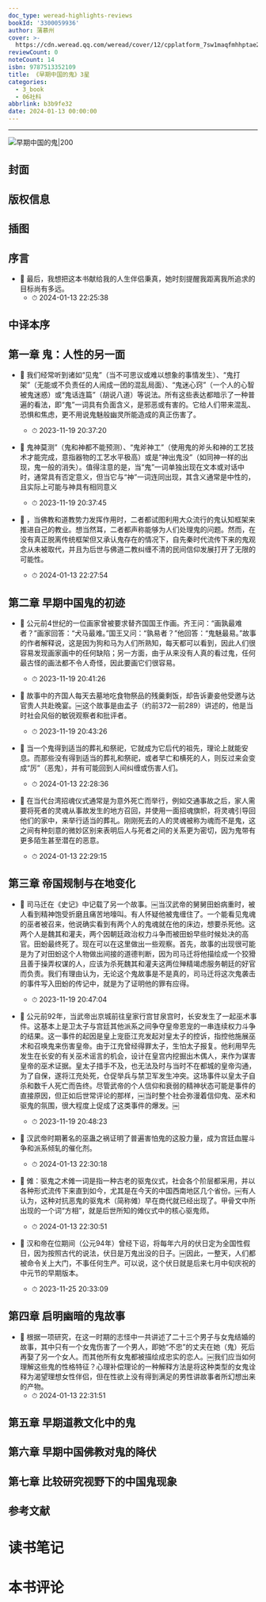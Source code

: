 ```yaml
---
doc_type: weread-highlights-reviews
bookId: '3300059936'
author: 蒲慕州
cover: >-
  https://cdn.weread.qq.com/weread/cover/12/cpplatform_7sw1maqfmhhptae26yaqzt/t7_cpplatform_7sw1maqfmhhptae26yaqzt1685344963.jpg
reviewCount: 0
noteCount: 14
isbn: 9787513352109
title: 《早期中国的鬼》3星
categories:
  - 3_book
  - 06社科
abbrlink: b3b9fe32
date: 2024-01-13 00:00:00
---
```


---

![ 早期中国的鬼|200](https://cdn.weread.qq.com/weread/cover/12/cpplatform_7sw1maqfmhhptae26yaqzt/t7_cpplatform_7sw1maqfmhhptae26yaqzt1685344963.jpg)


## 封面

## 版权信息

## 插图

## 序言


- 📌 最后，我想把这本书献给我的人生伴侣秉真，她时刻提醒我距离我所追求的目标尚有多远。 
    - ⏱ 2024-01-13 22:25:38 
## 中译本序

## 第一章 鬼：人性的另一面


- 📌 我们经常听到诸如“见鬼”（当不可思议或难以想象的事情发生）、“鬼打架”（无能或不负责任的人闹成一团的混乱局面）、“鬼迷心窍”（一个人的心智被鬼迷惑）或“鬼话连篇”（胡说八道）等说法。所有这些表达都暗示了一种普遍的看法，即“鬼”一词具有负面含义，是邪恶或有害的。它给人们带来混乱、恐惧和焦虑，更不用说鬼魅般幽灵所能造成的真正伤害了。 
    - ⏱ 2023-11-19 20:37:20 

- 📌 鬼神莫测”（鬼和神都不能预测）、“鬼斧神工”（使用鬼的斧头和神的工艺技术才能完成，意指器物的工艺水平极高）或是“神出鬼没”（如同神一样的出现，鬼一般的消失）。值得注意的是，当“鬼”一词单独出现在文本或对话中时，通常具有否定意义，但当它与“神”一词连同出现，其含义通常是中性的，且实际上可能与神具有相同意义 
    - ⏱ 2023-11-19 20:37:45 

- 📌 ，当佛教和道教势力发挥作用时，二者都试图利用大众流行的鬼认知框架来推进自己的教业。想当然耳，二者都声称能够为人们处理鬼的问题。然而，在没有真正脱离传统框架但又承认鬼存在的情况下，自先秦时代流传下来的鬼观念从未被取代，并且为后世与佛道二教纠缠不清的民间信仰发展打开了无限的可能性。 
    - ⏱ 2024-01-13 22:27:54 
## 第二章 早期中国鬼的初迹


- 📌 公元前4世纪的一位画家曾被要求替齐国国王作画。齐王问：“画孰最难者？”画家回答：“犬马最难。”国王又问：“孰易者？”他回答：“鬼魅最易。”故事的作者解释说，这是因为狗和马为人们所熟知，每天都可以看到，因此人们很容易发现画家画中的任何缺陷；另一方面，由于从来没有人真的看过鬼，任何最古怪的画法都不令人奇怪，因此要画它们很容易。 
    - ⏱ 2023-11-19 20:41:26 

- 📌 故事中的齐国人每天去墓地吃食物祭品的残羹剩饭，却告诉妻妾他受邀与达官贵人共赴晚宴。￼这个故事是由孟子（约前372—前289）讲述的，他是当时社会风俗的敏锐观察者和批评者。 
    - ⏱ 2023-11-19 20:43:26 

- 📌 当一个鬼得到适当的葬礼和祭祀，它就成为它后代的祖先，理论上就能安息。而那些没有得到适当的葬礼和祭祀，或者早亡和横死的人，则反过来会变成“厉”（恶鬼），并有可能回到人间纠缠或伤害人们。 
    - ⏱ 2024-01-13 22:28:36 

- 📌 在当代台湾招魂仪式通常是为意外死亡而举行，例如交通事故之后，家人需要将死者的灵魂从事故发生的地方召回，并使用一面招魂旗帜，将灵魂引导回他们的家中，来举行适当的葬礼。刚刚死去的人的灵魂被称为魂而不是鬼，这之间有种刻意的微妙区别来表明后人与死者之间的关系更为密切，因为鬼带有更多陌生甚至潜在的恶意。 
    - ⏱ 2024-01-13 22:29:15 
## 第三章 帝国规制与在地变化


- 📌 司马迁在《史记》中记载了另一个故事。￼当汉武帝的舅舅田蚡病重时，被人看到精神饱受折磨且痛苦地嚎叫。有人怀疑他被鬼缠住了。一个能看见鬼魂的巫者被召来，他说确实看到有两个人的鬼魂就在他的床边，想要杀死他。这两个人是魏其和灌夫，两个因朝廷政治权力斗争而被田蚡早些时候处决的高官。田蚡最终死了。现在可以在这里做出一些观察。首先，故事的出现很可能是为了对田蚡这个人物做出间接的道德判断，因为司马迁将他描绘成一个狡猾且善于操弄权谋的人，应该为杀死魏其和灌夫这两位殚精竭虑服务朝廷的好官而负责。我们有理由认为，无论这个鬼故事是不是真的，司马迁将这次鬼袭击的事件写入田蚡的传记中，就是为了证明他的罪有应得。 
    - ⏱ 2023-11-19 20:47:04 

- 📌 公元前92年，当武帝出京城前往皇家行宫甘泉宫时，长安发生了一起巫术事件。这基本上是卫太子与宫廷其他派系之间争夺皇帝恩宠的一串连续权力斗争的结果。这一事件的起因是皇上宠臣江充发起对皇太子的控诉，指控他施展巫术和召唤鬼来伤害皇帝。由于江充曾经得罪太子，生怕太子报复。他利用早先发生在长安的有关巫术谣言的机会，设计在皇宫内挖掘出木偶人，来作为谋害皇帝的巫术证据。皇太子措手不及，也无法及时与当时不在都城的皇帝沟通，为了自保，遂将江充处死，仓促举兵与禁卫军发生冲突。这场事件以皇太子自杀和数千人死亡而告终。尽管武帝的个人信仰和衰弱的精神状态可能是事件的直接原因，但正如后世常评论的那样，￼当时整个社会弥漫着信仰鬼、巫术和驱鬼的氛围，很大程度上促成了这类事件的爆发。￼ 
    - ⏱ 2023-11-19 20:48:23 

- 📌 汉武帝时期著名的巫蛊之祸证明了普遍害怕鬼的这股力量，成为宫廷血腥斗争和派系倾轧的催化剂。 
    - ⏱ 2024-01-13 22:30:18 

- 📌 傩：驱鬼之术傩一词是指一种古老的驱鬼仪式，社会各个阶层都采用，并以各种形式流传下来直到如今，尤其是在今天的中国西南地区几个省份。￼有人认为，这种对抗恶鬼的驱鬼术（简称傩）早在商代就已经出现了。甲骨文中所出现的一个词“方相”，就是后世所知的傩仪式中的核心驱鬼师。 
    - ⏱ 2024-01-13 22:30:51 

- 📌 汉和帝在位期间（公元94年）曾经下诏，将每年六月的伏日定为全国性假日，因为按照古代的说法，伏日是万鬼出没的日子。￼因此，一整天，人们都被命令关上大门，不事任何生产。可以说，这个伏日就是后来七月中旬庆祝的中元节的早期版本。 
    - ⏱ 2023-11-25 20:33:09 
## 第四章 启明幽暗的鬼故事


- 📌 根据一项研究，在这一时期的志怪中一共讲述了二十三个男子与女鬼结婚的故事，其中只有一个女鬼伤害了一个男人，即她“不忠”的丈夫在她（鬼）死后再娶了另一个女人。而其他所有女鬼都被描绘成忠实的恋人。￼我们应当如何理解这些鬼的性格特征？心理补偿理论的一种解释方法是将这种类型的女鬼诠释为渴望理想女性伴侣，但在性欲上没有得到满足的男性讲故事者所幻想出来的产物。 
    - ⏱ 2024-01-13 22:31:51 
## 第五章 早期道教文化中的鬼

## 第六章 早期中国佛教对鬼的降伏

## 第七章 比较研究视野下的中国鬼现象

## 参考文献


# 读书笔记


# 本书评论
